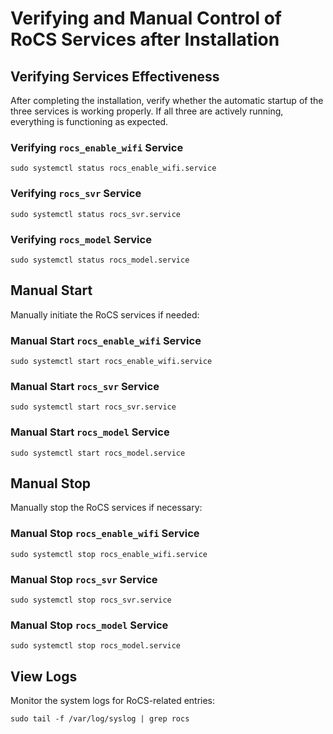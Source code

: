 # Verifying and Manual Control of RoCS Services after Installation

## Verifying Services Effectiveness
After completing the installation, verify whether the automatic startup of the three services is working properly. If all three are actively running, everything is functioning as expected.

### Verifying `rocs_enable_wifi` Service
```shell
sudo systemctl status rocs_enable_wifi.service
```

### Verifying `rocs_svr` Service
```shell
sudo systemctl status rocs_svr.service
```

### Verifying `rocs_model` Service
```shell
sudo systemctl status rocs_model.service
```

## Manual Start
Manually initiate the RoCS services if needed:

### Manual Start `rocs_enable_wifi` Service
```shell
sudo systemctl start rocs_enable_wifi.service
```

### Manual Start `rocs_svr` Service
```shell
sudo systemctl start rocs_svr.service
```

### Manual Start `rocs_model` Service
```shell
sudo systemctl start rocs_model.service
```

## Manual Stop
Manually stop the RoCS services if necessary:

### Manual Stop `rocs_enable_wifi` Service
```shell
sudo systemctl stop rocs_enable_wifi.service
```

### Manual Stop `rocs_svr` Service
```shell
sudo systemctl stop rocs_svr.service
```

### Manual Stop `rocs_model` Service
```shell
sudo systemctl stop rocs_model.service
```

## View Logs
Monitor the system logs for RoCS-related entries:

```shell
sudo tail -f /var/log/syslog | grep rocs
```
